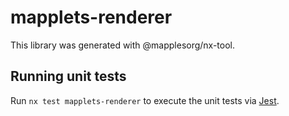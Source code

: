 # mapplets-renderer

This library was generated with @mapplesorg/nx-tool.

## Running unit tests

Run `nx test mapplets-renderer` to execute the unit tests via [Jest](https://jestjs.io).
